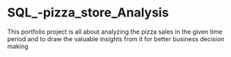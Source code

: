 # SQL_-pizza_store_Analysis
This portfolio project is all about analyzing the pizza sales in the given time period and to draw the valuable insights from it for better business decision making

